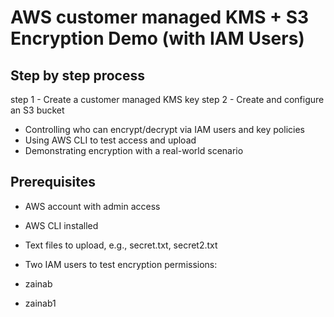 # AWS  customer managed KMS + S3 Encryption Demo (with IAM Users)

## Step by step process

step 1 - Create a  customer managed KMS key
step 2 -  Create and configure an S3 bucket
- Controlling who can encrypt/decrypt via IAM users and key policies
- Using AWS CLI to test access and upload
- Demonstrating encryption with a real-world scenario

## Prerequisites

- AWS account with admin access

- AWS CLI installed

- Text files to upload, e.g., secret.txt, secret2.txt

- Two IAM users to test encryption permissions:

- zainab

- zainab1

  
